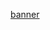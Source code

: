 [banner](https://www.canva.com/design/DAFPg3hLDOQ/Kxm0hmZkKXUCGFwdRZ65ZQ/view?utm_content=DAFPg3hLDOQ&utm_campaign=designshare&utm_medium=link&utm_source=publishsharelink)

<!--
**thecoachanna/thecoachanna** is a ✨ _special_ ✨ repository because its `README.md` (this file) appears on your GitHub profile.

Here are some ideas to get you started:

- 🔭 I’m currently working on ...
- 🌱 I’m currently learning ...
- 👯 I’m looking to collaborate on ...
- 🤔 I’m looking for help with ...
- 💬 Ask me about ...
- 📫 How to reach me: ...
- 😄 Pronouns: ...
- ⚡ Fun fact: ...
-->

